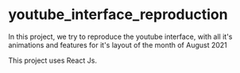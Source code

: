 # youtube_interface_reproduction
In this project, we try to reproduce the youtube interface, with all it's animations and features for it's layout of the month of August 2021

This project uses React Js.
